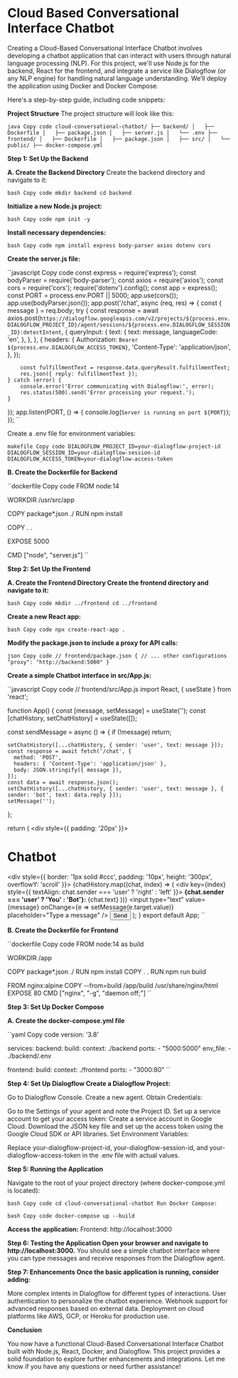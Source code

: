 # Cloud Based Conversational Interface Chatbot

Creating a Cloud-Based Conversational Interface Chatbot involves developing a chatbot application that can interact with users through natural language processing (NLP). For this project, we'll use Node.js for the backend, React for the frontend, and integrate a service like Dialogflow (or any NLP engine) for handling natural language understanding. We’ll deploy the application using Docker and Docker Compose.

Here's a step-by-step guide, including code snippets:

**Project Structure**
The project structure will look like this:

``java
Copy code
cloud-conversational-chatbot/
├── backend/
│   ├── Dockerfile
│   ├── package.json
│   ├── server.js
│   └── .env
├── frontend/
│   ├── Dockerfile
│   ├── package.json
│   ├── src/
│   └── public/
├── docker-compose.yml
``

**Step 1: Set Up the Backend**

**A. Create the Backend Directory**
Create the backend directory and navigate to it:

``bash
Copy code
mkdir backend
cd backend
``

**Initialize a new Node.js project:**

``bash
Copy code
npm init -y
``

**Install necessary dependencies:**

``bash
Copy code
npm install express body-parser axios dotenv cors
``

**Create the server.js file:**

``javascript
Copy code
const express = require('express');
const bodyParser = require('body-parser');
const axios = require('axios');
const cors = require('cors');
require('dotenv').config();
const app = express();
const PORT = process.env.PORT || 5000;
app.use(cors());
app.use(bodyParser.json());
app.post('/chat', async (req, res) => {
    const { message } = req.body;
    try {
        const response = await axios.post(`https://dialogflow.googleapis.com/v2/projects/${process.env.DIALOGFLOW_PROJECT_ID}/agent/sessions/${process.env.DIALOGFLOW_SESSION_ID}:detectIntent`, {
            queryInput: {
                text: {
                    text: message,
                    languageCode: 'en',
                },
            },
        }, {
            headers: {
                Authorization: `Bearer ${process.env.DIALOGFLOW_ACCESS_TOKEN}`,
                'Content-Type': 'application/json',
            },
        });

        const fulfillmentText = response.data.queryResult.fulfillmentText;
        res.json({ reply: fulfillmentText });
    } catch (error) {
        console.error('Error communicating with Dialogflow:', error);
        res.status(500).send('Error processing your request.');
    }
});
  app.listen(PORT, () => {
    console.log(`Server is running on port ${PORT}`);
});
``

Create a .env file for environment variables:

``makefile
Copy code
DIALOGFLOW_PROJECT_ID=your-dialogflow-project-id
DIALOGFLOW_SESSION_ID=your-dialogflow-session-id
DIALOGFLOW_ACCESS_TOKEN=your-dialogflow-access-token
``

**B. Create the Dockerfile for Backend**

``dockerfile
Copy code
FROM node:14

WORKDIR /usr/src/app

COPY package*.json ./
RUN npm install

COPY . .

EXPOSE 5000

CMD ["node", "server.js"]
``

**Step 2: Set Up the Frontend**

**A. Create the Frontend Directory Create the frontend directory and navigate to it:**

``bash
Copy code
mkdir ../frontend
cd ../frontend
``

**Create a new React app:**

``bash
Copy code
npx create-react-app .
``

**Modify the package.json to include a proxy for API calls:**

``json
Copy code
// frontend/package.json
{
  // ... other configurations
  "proxy": "http://backend:5000"
}
``

**Create a simple Chatbot interface in src/App.js:**

``javascript
Copy code
// frontend/src/App.js
import React, { useState } from 'react';

function App() {
  const [message, setMessage] = useState('');
  const [chatHistory, setChatHistory] = useState([]);

  const sendMessage = async () => {
    if (!message) return;

    setChatHistory([...chatHistory, { sender: 'user', text: message }]);
    const response = await fetch('/chat', {
      method: 'POST',
      headers: { 'Content-Type': 'application/json' },
      body: JSON.stringify({ message }),
    });
    const data = await response.json();
    setChatHistory([...chatHistory, { sender: 'user', text: message }, { sender: 'bot', text: data.reply }]);
    setMessage('');
  };

  return (
    <div style={{ padding: '20px' }}>
      <h1>Chatbot</h1>
      <div style={{ border: '1px solid #ccc', padding: '10px', height: '300px', overflowY: 'scroll' }}>
        {chatHistory.map((chat, index) => (
          <div key={index} style={{ textAlign: chat.sender === 'user' ? 'right' : 'left' }}>
            <strong>{chat.sender === 'user' ? 'You' : 'Bot'}:</strong> {chat.text}
          </div>
        ))}
      </div>
      <input
        type="text"
        value={message}
        onChange={e => setMessage(e.target.value)}
        placeholder="Type a message"
      />
      <button onClick={sendMessage}>Send</button>
    </div>
  );
}
export default App;
``

**B. Create the Dockerfile for Frontend**

``dockerfile
Copy code
FROM node:14 as build

WORKDIR /app

COPY package*.json ./
RUN npm install
COPY . .
RUN npm run build

FROM nginx:alpine
COPY --from=build /app/build /usr/share/nginx/html
EXPOSE 80
CMD ["nginx", "-g", "daemon off;"]
``

**Step 3: Set Up Docker Compose**

**A. Create the docker-compose.yml file**

``yaml
Copy code
version: '3.8'

services:
  backend:
    build:
      context: ./backend
    ports:
      - "5000:5000"
    env_file:
      - ./backend/.env

  frontend:
    build:
      context: ./frontend
    ports:
      - "3000:80"
      ``
      
**Step 4: Set Up Dialogflow Create a Dialogflow Project:**

Go to Dialogflow Console.
Create a new agent.
Obtain Credentials:

Go to the Settings of your agent and note the Project ID.
Set up a service account to get your access token:
Create a service account in Google Cloud.
Download the JSON key file and set up the access token using the Google Cloud SDK or API libraries.
Set Environment Variables:

Replace your-dialogflow-project-id, your-dialogflow-session-id, and your-dialogflow-access-token in the .env file with actual values.


**Step 5: Running the Application**

Navigate to the root of your project directory (where docker-compose.yml is located):

``bash
Copy code
cd cloud-conversational-chatbot
Run Docker Compose:
``

``bash
Copy code
docker-compose up --build
``

**Access the application:**
Frontend: http://localhost:3000

**Step 6: Testing the Application Open your browser and navigate to http://localhost:3000.**
You should see a simple chatbot interface where you can type messages and receive responses from the Dialogflow agent.

**Step 7: Enhancements Once the basic application is running, consider adding:**

More complex intents in Dialogflow for different types of interactions.
User authentication to personalize the chatbot experience.
Webhook support for advanced responses based on external data.
Deployment on cloud platforms like AWS, GCP, or Heroku for production use.

**Conclusion**

You now have a functional Cloud-Based Conversational Interface Chatbot built with Node.js, React, Docker, and Dialogflow. This project provides a solid foundation to explore further enhancements and integrations. Let me know if you have any questions or need further assistance!
